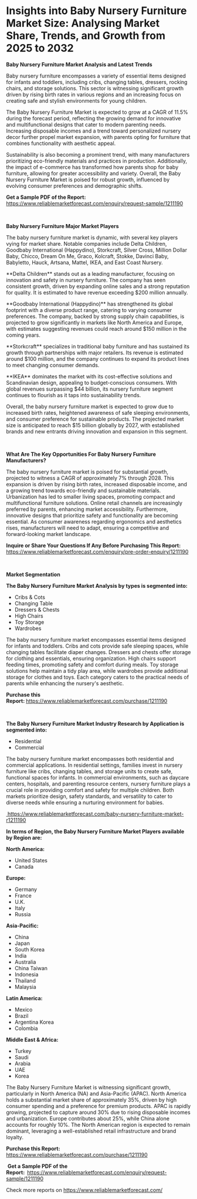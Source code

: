 <p><h1>Insights into Baby Nursery Furniture Market Size: Analysing Market Share, Trends, and Growth from 2025 to 2032</h1></p><p><strong>Baby Nursery Furniture Market Analysis and Latest Trends</strong></p>
<p><p>Baby nursery furniture encompasses a variety of essential items designed for infants and toddlers, including cribs, changing tables, dressers, rocking chairs, and storage solutions. This sector is witnessing significant growth driven by rising birth rates in various regions and an increasing focus on creating safe and stylish environments for young children. </p><p>The Baby Nursery Furniture Market is expected to grow at a CAGR of 11.5% during the forecast period, reflecting the growing demand for innovative and multifunctional designs that cater to modern parenting needs. Increasing disposable incomes and a trend toward personalized nursery decor further propel market expansion, with parents opting for furniture that combines functionality with aesthetic appeal. </p><p>Sustainability is also becoming a prominent trend, with many manufacturers prioritizing eco-friendly materials and practices in production. Additionally, the impact of e-commerce has transformed how parents shop for baby furniture, allowing for greater accessibility and variety. Overall, the Baby Nursery Furniture Market is poised for robust growth, influenced by evolving consumer preferences and demographic shifts.</p></p>
<p><strong>Get a Sample PDF of the Report:&nbsp;</strong> <a href="https://www.reliablemarketforecast.com/enquiry/request-sample/1211190?utm_campaign=2294&utm_medium=2&utm_source=Github&utm_content=ia&utm_term=24032025&utm_id=baby-nursery-furniture">https://www.reliablemarketforecast.com/enquiry/request-sample/1211190</a></p>
<p>&nbsp;</p>
<p><strong>Baby Nursery Furniture Major Market Players</strong></p>
<p><p>The baby nursery furniture market is dynamic, with several key players vying for market share. Notable companies include Delta Children, Goodbaby International (Happydino), Storkcraft, Silver Cross, Million Dollar Baby, Chicco, Dream On Me, Graco, Kolcraft, Stokke, Davinci Baby, Babyletto, Hauck, Artsana, Mattel, IKEA, and East Coast Nursery.</p><p>**Delta Children** stands out as a leading manufacturer, focusing on innovation and safety in nursery furniture. The company has seen consistent growth, driven by expanding online sales and a strong reputation for quality. It is estimated to have revenue exceeding $200 million annually.</p><p>**Goodbaby International (Happydino)** has strengthened its global footprint with a diverse product range, catering to varying consumer preferences. The company, backed by strong supply chain capabilities, is projected to grow significantly in markets like North America and Europe, with estimates suggesting revenues could reach around $150 million in the coming years.</p><p>**Storkcraft** specializes in traditional baby furniture and has sustained its growth through partnerships with major retailers. Its revenue is estimated around $100 million, and the company continues to expand its product lines to meet changing consumer demands.</p><p>**IKEA** dominates the market with its cost-effective solutions and Scandinavian design, appealing to budget-conscious consumers. With global revenues surpassing $44 billion, its nursery furniture segment continues to flourish as it taps into sustainability trends.</p><p>Overall, the baby nursery furniture market is expected to grow due to increased birth rates, heightened awareness of safe sleeping environments, and consumer preference for sustainable products. The projected market size is anticipated to reach $15 billion globally by 2027, with established brands and new entrants driving innovation and expansion in this segment.</p></p>
<p>&nbsp;</p>
<p><strong>What Are The Key Opportunities For Baby Nursery Furniture Manufacturers?</strong></p>
<p><p>The baby nursery furniture market is poised for substantial growth, projected to witness a CAGR of approximately 7% through 2028. This expansion is driven by rising birth rates, increased disposable income, and a growing trend towards eco-friendly and sustainable materials. Urbanization has led to smaller living spaces, promoting compact and multifunctional furniture solutions. Online retail channels are increasingly preferred by parents, enhancing market accessibility. Furthermore, innovative designs that prioritize safety and functionality are becoming essential. As consumer awareness regarding ergonomics and aesthetics rises, manufacturers will need to adapt, ensuring a competitive and forward-looking market landscape.</p></p>
<p><strong>Inquire or Share Your Questions If Any Before Purchasing This Report:</strong> <a href="https://www.reliablemarketforecast.com/enquiry/pre-order-enquiry/1211190?utm_campaign=2294&utm_medium=2&utm_source=Github&utm_content=ia&utm_term=24032025&utm_id=baby-nursery-furniture">https://www.reliablemarketforecast.com/enquiry/pre-order-enquiry/1211190</a></p>
<p>&nbsp;</p>
<p><strong>Market Segmentation</strong></p>
<p><strong>The Baby Nursery Furniture Market Analysis by types is segmented into:</strong></p>
<p><ul><li>Cribs & Cots</li><li>Changing Table</li><li>Dressers & Chests</li><li>High Chairs</li><li>Toy Storage</li><li>Wardrobes</li></ul></p>
<p><p>The baby nursery furniture market encompasses essential items designed for infants and toddlers. Cribs and cots provide safe sleeping spaces, while changing tables facilitate diaper changes. Dressers and chests offer storage for clothing and essentials, ensuring organization. High chairs support feeding times, promoting safety and comfort during meals. Toy storage solutions help maintain a tidy play area, while wardrobes provide additional storage for clothes and toys. Each category caters to the practical needs of parents while enhancing the nursery's aesthetic.</p></p>
<p><strong>Purchase this Report:&nbsp;</strong><a href="https://www.reliablemarketforecast.com/purchase/1211190?utm_campaign=2294&utm_medium=2&utm_source=Github&utm_content=ia&utm_term=24032025&utm_id=baby-nursery-furniture">https://www.reliablemarketforecast.com/purchase/1211190</a></p>
<p>&nbsp;</p>
<p><strong>The Baby Nursery Furniture Market Industry Research by Application is segmented into:</strong></p>
<p><ul><li>Residential</li><li>Commercial</li></ul></p>
<p><p>The baby nursery furniture market encompasses both residential and commercial applications. In residential settings, families invest in nursery furniture like cribs, changing tables, and storage units to create safe, functional spaces for infants. In commercial environments, such as daycare centers, hospitals, and parenting resource centers, nursery furniture plays a crucial role in providing comfort and safety for multiple children. Both markets prioritize design, safety standards, and versatility to cater to diverse needs while ensuring a nurturing environment for babies.</p></p>
<p><a href="https://www.reliablemarketforecast.com/baby-nursery-furniture-market-r1211190?utm_campaign=2294&utm_medium=2&utm_source=Github&utm_content=ia&utm_term=24032025&utm_id=baby-nursery-furniture">&nbsp;https://www.reliablemarketforecast.com/baby-nursery-furniture-market-r1211190</a></p>
<p><strong>In terms of Region, the Baby Nursery Furniture Market Players available by Region are:</strong></p>
<p>
    <p> <strong> North America: </strong>
        <ul>
            <li>United States</li>
            <li>Canada</li>
        </ul>
        </p> 
    <p> <strong> Europe: </strong>
        <ul>
            <li>Germany</li>
            <li>France</li>
            <li>U.K.</li>
            <li>Italy</li>
            <li>Russia</li>
        </ul>
        </p> 
    <p> <strong> Asia-Pacific: </strong>
        <ul>
            <li>China</li>
            <li>Japan</li>
            <li>South Korea</li>
            <li>India</li>
            <li>Australia</li>
            <li>China Taiwan</li>
            <li>Indonesia</li>
            <li>Thailand</li>
            <li>Malaysia</li>
        </ul>
        </p> 
    <p> <strong> Latin America: </strong>
        <ul>
            <li>Mexico</li>
            <li>Brazil</li>
            <li>Argentina Korea</li>
            <li>Colombia</li>
        </ul>
        </p> 
    <p> <strong> Middle East & Africa: </strong>
        <ul>
            <li>Turkey</li>
            <li>Saudi</li>
            <li>Arabia</li>
            <li>UAE</li>
            <li>Korea</li>
        </ul>
    </p>
    </p>
<p><p>The Baby Nursery Furniture Market is witnessing significant growth, particularly in North America (NA) and Asia-Pacific (APAC). North America holds a substantial market share of approximately 35%, driven by high consumer spending and a preference for premium products. APAC is rapidly growing, projected to capture around 30% due to rising disposable incomes and urbanization. Europe contributes about 25%, while China alone accounts for roughly 10%. The North American region is expected to remain dominant, leveraging a well-established retail infrastructure and brand loyalty.</p></p>
<p><strong>Purchase this Report: </strong><a href="https://www.reliablemarketforecast.com/purchase/1211190?utm_campaign=2294&utm_medium=2&utm_source=Github&utm_content=ia&utm_term=24032025&utm_id=baby-nursery-furniture">https://www.reliablemarketforecast.com/purchase/1211190</a></p>
<p>&nbsp;<strong>Get a Sample PDF of the Report:&nbsp;&nbsp;</strong><a href="https://www.reliablemarketforecast.com/enquiry/request-sample/1211190?utm_campaign=2294&utm_medium=2&utm_source=Github&utm_content=ia&utm_term=24032025&utm_id=baby-nursery-furniture">https://www.reliablemarketforecast.com/enquiry/request-sample/1211190</a></p>
<p><strong></strong></p>
<p>Check more reports on <a href="https://www.reliablemarketforecast.com/?utm_campaign=2294&utm_medium=2&utm_source=Github&utm_content=ia&utm_term=24032025&utm_id=baby-nursery-furniture">https://www.reliablemarketforecast.com/</a></p>